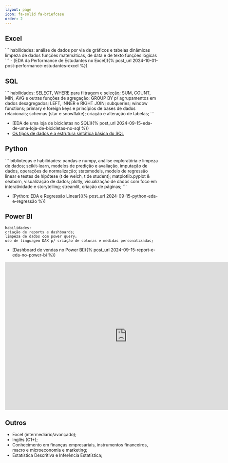 ```yaml
---
layout: page
icon: fa-solid fa-briefcase
order: 2
---
```

<h2> Excel </h2>
```
habilidades:
análise de dados por via de gráficos e tabelas dinâmicas
limpeza de dados
funções matemáticas, de data e de texto
funções lógicas
```
- [EDA da Performance de Estudantes no Excel]({% post_url 2024-10-01-post-performance-estudantes-excel %})

<h2>SQL</h2>
```
habilidades: 
SELECT, WHERE para filtragem e seleção;
SUM, COUNT, MIN, AVG e outras funções de agregação;
GROUP BY p/ agrupamentos em dados desagregados;
LEFT, INNER e RIGHT JOIN;
subqueries;
window functions;
primary e foreign keys e princípios de bases de dados relacionais;
schemas (star e snowflake);
criação e alteração de tabelas;
```

- [EDA de uma loja de bicicletas no SQL]({% post_url 2024-09-15-eda-de-uma-loja-de-bicicletas-no-sql %})
- [Os tipos de dados e a estrutura sintática básica do SQL](https://medium.com/@eduardoguarienti/os-tipo-de-dados-e-a-estrutura-sint%C3%A1tica-b%C3%A1sica-do-sql-e-joins-32dcc5cae75e)


<h2>Python</h2>
```
bibliotecas e habilidades:
pandas e numpy, análise exploratória e limpeza de dados;
scikit-learn, modelos de predição e avaliação, imputação de dados, operações de normalização;
statsmodels, modelo de regressão linear e testes de hipótese (t de welch, t de student);
matplotlib.pyplot & seaborn, visualização de dados;
plotly, visualização de dados com foco em interatividade e storytelling;
streamlit, criação de páginas;
```

- [Python: EDA e Regressão Linear]({% post_url 2024-09-15-python-eda-e-regressão %})

<h2>Power BI</h2>

```
habilidades:
criação de reports e dashboards;
limpeza de dados com power query;
uso de linguagem DAX p/ criação de colunas e medidas personalizadas;
```

- [Dashboard de vendas no Power BI]({% post_url 2024-09-15-report-e-eda-no-power-bi %})
  
<iframe title="projeto_powerbi_loja" width="800" height="486" src="https://app.powerbi.com/view?r=eyJrIjoiZTYxNTU1ZmUtOGMyMy00NWYyLTk1Y2MtZjNiMTRiYjE4YWJjIiwidCI6IjBiYzA2NzRiLWZmMWEtNDVkZC05ZThiLTg5NTIwZGUzMzMxYSJ9" frameborder="0" allowFullScreen="true"></iframe>

<h2> Outros </h2>

- Excel (intermediário/avançado);
- Inglês (C1+);
- Conhecimento em finanças empresariais, instrumentos financeiros, macro e microeconomia e marketing;
- Estatística Descritiva e Inferência Estatística;
